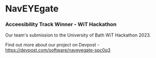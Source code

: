 # NavEYEgate
### Acceesibility Track Winner - WiT Hackathon

Our team's submission to the University of Bath WiT Hackathon 2023.

Find out more about our project on Devpost - https://devpost.com/software/naveyegate-spc0q3
